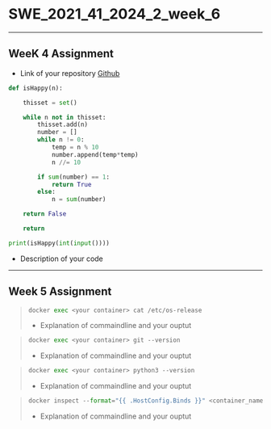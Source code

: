 # SWE_2021_41_2024_2_week_6
---
## WeeK 4 Assignment
* Link of your repository    [Github](https://github.com/Lee-seunghyeon2/-SWE_2021_41_2024_2_week_4/blob/main/2021310999_%EC%9D%B4%EC%8A%B9%ED%98%84%20(5).ipynb)  
</pre>

```python
def isHappy(n):

    thisset = set()

    while n not in thisset:
        thisset.add(n)
        number = []
        while n != 0:
            temp = n % 10
            number.append(temp*temp)
            n //= 10

        if sum(number) == 1:
            return True
        else:
            n = sum(number)

    return False

    return

print(isHappy(int(input())))
```
* Description of your code
---
## Week 5 Assignment


</pre>

>```python  
>docker exec <your container> cat /etc/os-release 
>``` 
>* Explanation of commaindline and your ouptut

</pre>  

>```python   
>docker exec <your container> git --version
>```
>* Explanation of commaindline and your ouptut

</pre>

>```python   
>docker exec <your container> python3 --version
>```
>* Explanation of commaindline and your ouptut

</pre>

>```python   
>docker inspect --format="{{ .HostConfig.Binds }}" <container_name>
>```
>* Explanation of commaindline and your ouptut
